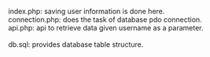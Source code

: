 index.php: saving user information is done here. 
<br>
connection.php: does the task of database pdo connection.
<br>
api.php: api to retrieve data given username as a parameter.
<br>
<br>
db.sql: provides database table structure.
